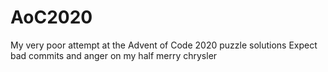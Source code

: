 # AoC2020
My very poor attempt at the Advent of Code 2020 puzzle solutions
Expect bad commits and anger on my half
merry chrysler
